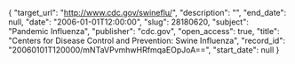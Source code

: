 {
  "target_url": "http://www.cdc.gov/swineflu/", 
  "description": "", 
  "end_date": null, 
  "date": "2006-01-01T12:00:00", 
  "slug": 28180620, 
  "subject": "Pandemic Influenza", 
  "publisher": "cdc.gov", 
  "open_access": true, 
  "title": "Centers for Disease Control and Prevention: Swine Influenza", 
  "record_id": "20060101T120000/mNTaVPvmhwHRfmqaEOpJoA==", 
  "start_date": null
}

